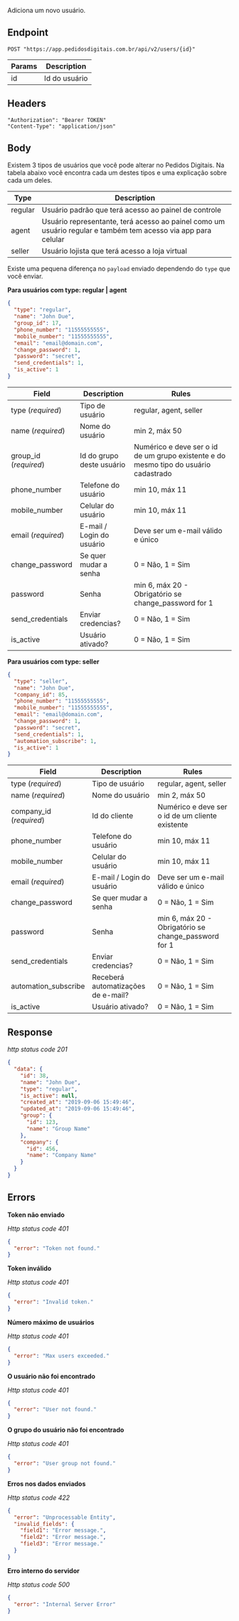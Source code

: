 Adiciona um novo usuário.

## Endpoint

```
POST "https://app.pedidosdigitais.com.br/api/v2/users/{id}"
```

| Params | Description   |
| ------ | ------------- |
| id     | Id do usuário |

## Headers

```
"Authorization": "Bearer TOKEN"
"Content-Type": "application/json"
```

## Body

Existem 3 tipos de usuários que você pode alterar no Pedidos Digitais. Na tabela abaixo você encontra cada um destes tipos e uma explicação sobre cada um deles.

| Type    | Description                                                                                                   |
| ------- | ------------------------------------------------------------------------------------------------------------- |
| regular | Usuário padrão que terá acesso ao painel de controle                                                          |
| agent   | Usuário representante, terá acesso ao painel como um usuário regular e também tem acesso via app para celular |
| seller  | Usuário lojista que terá acesso a loja virtual                                                                |

Existe uma pequena diferença no `payload` enviado dependendo do `type` que você enviar.

**Para usuários com type: regular | agent**

```json
{
  "type": "regular",
  "name": "John Due",
  "group_id": 17,
  "phone_number": "11555555555",
  "mobile_number": "11555555555",
  "email": "email@domain.com",
  "change_password": 1,
  "password": "secret",
  "send_credentials": 1,
  "is_active": 1
}
```

| Field                 | Description               | Rules                                                                                |
| --------------------- | ------------------------- | ------------------------------------------------------------------------------------ |
| type (_required_)     | Tipo de usuário           | regular, agent, seller                                                               |
| name (_required_)     | Nome do usuário           | min 2, máx 50                                                                        |
| group_id (_required_) | Id do grupo deste usuário | Numérico e deve ser o id de um grupo existente e do mesmo tipo do usuário cadastrado |
| phone_number          | Telefone do usuário       | min 10, máx 11                                                                       |
| mobile_number         | Celular do usuário        | min 10, máx 11                                                                       |
| email (_required_)    | E-mail / Login do usuário | Deve ser um e-mail válido e único                                                    |
| change_password       | Se quer mudar a senha     | 0 = Não, 1 = Sim                                                                     |
| password              | Senha                     | min 6, máx 20 - Obrigatório se change_password for 1                                 |
| send_credentials      | Enviar credencias?        | 0 = Não, 1 = Sim                                                                     |
| is_active             | Usuário ativado?          | 0 = Não, 1 = Sim                                                                     |

**Para usuários com type: seller**

```json
{
  "type": "seller",
  "name": "John Due",
  "company_id": 85,
  "phone_number": "11555555555",
  "mobile_number": "11555555555",
  "email": "email@domain.com",
  "change_password": 1,
  "password": "secret",
  "send_credentials": 1,
  "automation_subscribe": 1,
  "is_active": 1
}
```

| Field                   | Description                        | Rules                                                |
| ----------------------- | ---------------------------------- | ---------------------------------------------------- |
| type (_required_)       | Tipo de usuário                    | regular, agent, seller                               |
| name (_required_)       | Nome do usuário                    | min 2, máx 50                                        |
| company_id (_required_) | Id do cliente                      | Numérico e deve ser o id de um cliente existente     |
| phone_number            | Telefone do usuário                | min 10, máx 11                                       |
| mobile_number           | Celular do usuário                 | min 10, máx 11                                       |
| email (_required_)      | E-mail / Login do usuário          | Deve ser um e-mail válido e único                    |
| change_password         | Se quer mudar a senha              | 0 = Não, 1 = Sim                                     |
| password                | Senha                              | min 6, máx 20 - Obrigatório se change_password for 1 |
| send_credentials        | Enviar credencias?                 | 0 = Não, 1 = Sim                                     |
| automation_subscribe    | Receberá automatizações de e-mail? | 0 = Não, 1 = Sim                                     |
| is_active               | Usuário ativado?                   | 0 = Não, 1 = Sim                                     |

## Response

_http status code 201_

```json
{
  "data": {
    "id": 38,
    "name": "John Due",
    "type": "regular",
    "is_active": null,
    "created_at": "2019-09-06 15:49:46",
    "updated_at": "2019-09-06 15:49:46",
    "group": {
      "id": 123,
      "name": "Group Name"
    },
    "company": {
      "id": 456,
      "name": "Company Name"
    }
  }
}
```

## Errors

**Token não enviado**

_Http status code 401_

```json
{
  "error": "Token not found."
}
```

**Token inválido**

_Http status code 401_

```json
{
  "error": "Invalid token."
}
```

**Número máximo de usuários**

_Http status code 401_

```json
{
  "error": "Max users exceeded."
}
```

**O usuário não foi encontrado**

_Http status code 401_

```json
{
  "error": "User not found."
}
```

**O grupo do usuário não foi encontrado**

_Http status code 401_

```json
{
  "error": "User group not found."
}
```

**Erros nos dados enviados**

_Http status code 422_

```json
{
  "error": "Unprocessable Entity",
  "invalid_fields": {
    "field1": "Error message.",
    "field2": "Error message.",
    "field3": "Error message."
  }
}
```

**Erro interno do servidor**

_Http status code 500_

```json
{
  "error": "Internal Server Error"
}
```
